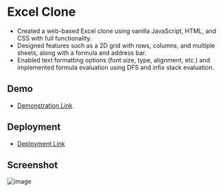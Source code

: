 # Excel Clone

 - Created a web-based Excel clone using vanilla JavaScript, HTML,  and CSS with full functionality.
 - Designed features such as a 2D grid with rows, columns, and multiple sheets, along with a formula and address bar.
 - Enabled text formatting options (font size, type, alignment, etc.) and implemented formula evaluation using DFS and infix stack evaluation.

## Demo

 - [Demonstration Link](https://drive.google.com/file/d/1KaSPn2WONg2JVgQlz0zvq4uuEHGSHkUu/view?usp=sharing)

## Deployment

- [Deployment Link](https://excelclone.vercel.app/)

## Screenshot

![image](https://github.com/user-attachments/assets/f2fd0df4-f271-418a-888c-9e698df56521)

